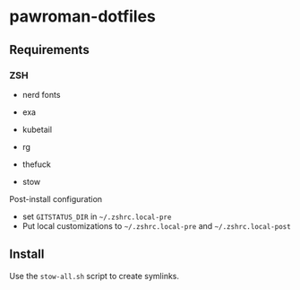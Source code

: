 # pawroman-dotfiles

## Requirements

### ZSH

- nerd fonts

- exa
- kubetail
- rg
- thefuck
- stow

Post-install configuration

- set `GITSTATUS_DIR` in `~/.zshrc.local-pre`
- Put local customizations to `~/.zshrc.local-pre` and `~/.zshrc.local-post`

## Install

Use the `stow-all.sh` script to create symlinks.

